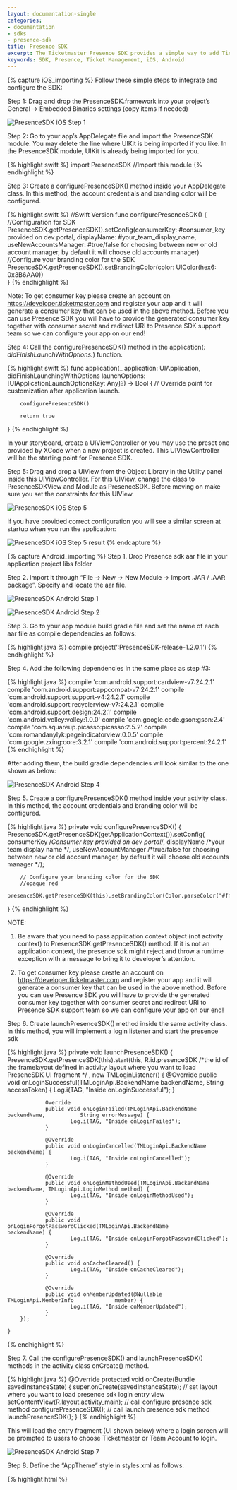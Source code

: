 ```yaml
---
layout: documentation-single
categories:
- documentation
- sdks
- presence-sdk
title: Presence SDK
excerpt: The Ticketmaster Presence SDK provides a simple way to add Ticketmaster features in your 3rd party iOS and Android apps
keywords: SDK, Presence, Ticket Management, iOS, Android
---
```



{% capture iOS_importing %}
Follow these simple steps to integrate and configure the SDK:

Step 1: Drag and drop the PresenceSDK.framework into your project’s General -> Embedded Binaries settings (copy items if needed)

![PresenceSDK iOS Step 1](/assets/img/products-and-docs/PresenceSDK-iOS-Step-1.png)

Step 2: Go to your app’s AppDelegate file and import the PresenceSDK module. You may delete the line where UIKit is being imported if you like. In the PresenceSDK module, UIKit is already being imported for you.

{% highlight swift %}
import PresenceSDK  //Import this module
{% endhighlight %}

Step 3: Create a configurePresenceSDK() method inside your AppDelegate class. In this method, the account credentials and branding color will be configured.

{% highlight swift %}
//Swift Version
func configurePresenceSDK() {
	 //Configuration for SDK
	 PresenceSDK.getPresenceSDK().setConfig(consumerKey: #consumer_key provided on dev portal,
					displayName: #your_team_display_name,
					useNewAccountsManager: #true/false for choosing between new or old account manager, by default it will choose old accounts manager)
    			//Configure your branding color for the SDK
					PresenceSDK.getPresenceSDK().setBrandingColor(color: UIColor(hex6: 0x3B6AA0))		
}
{% endhighlight %}

Note: To get consumer key please create an account on https://developer.ticketmaster.com and register your app and it will generate a consumer key that can be used in the above method. Before you can use Presence SDK you will have to provide the generated consumer key together with consumer secret and redirect URI to Presence SDK support team so we can configure your app on our end!

Step 4: Call the configurePresenceSDK() method in the application(_: didFinishLaunchWithOptions:_) function.

{% highlight swift %}
func application(_ application: UIApplication,
         didFinishLaunchingWithOptions launchOptions: [UIApplicationLaunchOptionsKey: Any]?) -> Bool {
        // Override point for customization after application launch.

        configurePresenceSDK()

        return true
}
{% endhighlight %}

In your storyboard, create a UIViewController or you may use the preset one provided by XCode when a new project is created.  This UIViewController will be the starting point for Presence SDK. 

Step 5: Drag and drop a UIView from the Object Library in the Utility panel inside this UIViewController. For this UIView, change the class to PresenceSDKView and Module as PresenceSDK. Before moving on make sure you set the constraints for this UIView.

![PresenceSDK iOS Step 5](/assets/img/products-and-docs/PresenceSDK-iOS-Step-2.png)

If you have provided correct configuration you will see a similar screen at startup when you run the application:


![PresenceSDK iOS Step 5 result](/assets/img/products-and-docs/PresenceSDK-iOS-Step-5.png)
{% endcapture %}



{% capture Android_importing %}
Step 1. Drop Presence sdk aar file in your application project libs folder

Step 2. Import it through “File -> New -> New Module -> Import .JAR / .AAR package”. Specify and locate the aar file.

![PresenceSDK Android Step 1](/assets/img/products-and-docs/PresenceSDK-Android-Step-1.png)

![PresenceSDK Android Step 2](/assets/img/products-and-docs/PresenceSDK-Android-Step-1-2.png)

Step 3. Go to your app module build gradle file and set the name
of each aar file as compile dependencies as follows:

{% highlight java %}
compile project(‘:PresenceSDK-release-1.2.0.1’)
{% endhighlight %}

Step 4. Add the following dependencies in the same place as step #3:

{% highlight java %}
compile 'com.android.support:cardview-v7:24.2.1'
compile 'com.android.support:appcompat-v7:24.2.1'
compile 'com.android.support:support-v4:24.2.1'
compile 'com.android.support:recyclerview-v7:24.2.1'
compile 'com.android.support:design:24.2.1'
compile 'com.android.volley:volley:1.0.0'
compile 'com.google.code.gson:gson:2.4'
compile 'com.squareup.picasso:picasso:2.5.2'
compile 'com.romandanylyk:pageindicatorview:0.0.5'
compile 'com.google.zxing:core:3.2.1'
compile 'com.android.support:percent:24.2.1'
{% endhighlight %}

After adding them, the build gradle dependencies will look similar to the one shown as below:

![PresenceSDK Android Step 4](/assets/img/products-and-docs/PresenceSDK-Android-Step-1-4.png)

Step 5. Create a configurePresenceSDK() method inside your activity class. In this method, the account credentials and branding color will be configured.

{% highlight java %}
private void configurePresenceSDK() {
		PresenceSDK.getPresenceSDK(getApplicationContext()).setConfig(
			consumerKey /*Consumer key provided on dev portal*/, 
			displayName /*your team display name */, 
			useNewAccountManager /*true/false for choosing between new or old account manager, by default it will choose old accounts manager */);

		// Configure your branding color for the SDK
		//opaque red
		presenceSDK.getPresenceSDK(this).setBrandingColor(Color.parseColor("#ffff0000")); 
}
{% endhighlight %}

NOTE: 

1. Be aware that you need to pass application context object (not activity context) to PresenceSDK.getPresenceSDK() method. If it is not an application context, the presence sdk might reject and throw a runtime exception with a message to bring it to developer’s attention.

2. To get consumer key please create an account on https://developer.ticketmaster.com and register your app and it will generate a consumer key that can be used in the above method. Before you can use Presence SDK you will have to provide the generated consumer key together with consumer secret and redirect URI to Presence SDK support team so we can configure your app on our end!

Step 6.  Create launchPresenceSDK() method inside the same 	activity class. In this method, you will implement a login 	listener and start the presence sdk 

{% highlight java %}
private void launchPresenceSDK() {
		PresenceSDK.getPresenceSDK(this).start(this, 
			R.id.presenceSDK /*the id of the framelayout defined in 		activity layout where you want to load PreseneSDK UI fragment */
			, new TMLoginListener() {
    			@Override
    			public void onLoginSuccessful(TMLoginApi.BackendName 			backendName, String accessToken) {
        				Log.i(TAG, "Inside onLoginSuccessful");
    			}

    			Override
    			public void onLoginFailed(TMLoginApi.BackendName backendName, 			String errorMessage) {
        				Log.i(TAG, "Inside onLoginFailed");
    			}

    			@Override
    			public void onLoginCancelled(TMLoginApi.BackendName 			backendName) {
        				Log.i(TAG, "Inside onLoginCancelled");
    			}

    			@Override
    			public void onLoginMethodUsed(TMLoginApi.BackendName 			backendName, TMLoginApi.LoginMethod method) {
        				Log.i(TAG, "Inside onLoginMethodUsed");
    			}

    			@Override
    			public void onLoginForgotPasswordClicked(TMLoginApi.BackendName 			backendName) {
        				Log.i(TAG, "Inside onLoginForgotPasswordClicked");
    			}

    			@Override
    			public void onCacheCleared() {
        				Log.i(TAG, "Inside onCacheCleared");
    			}

    			@Override
    			public void onMemberUpdated(@Nullable TMLoginApi.MemberInfo 			member) {
        				Log.i(TAG, "Inside onMemberUpdated");
    			}
		});

	}
{% endhighlight %}

Step 7. Call the configurePresenceSDK() and launchPresenceSDK() methods in the activity class onCreate() method.

{% highlight java %}
@Override
	protected void onCreate(Bundle savedInstanceState) {
		super.onCreate(savedInstanceState);
		// set layout where you want to load presence sdk login entry view
		setContentView(R.layout.activity_main); 
		// call configure presence sdk method
		configurePresenceSDK();
		// call launch presence sdk method
		launchPresenceSDK();
	}
{% endhighlight %}

This will load the entry fragment (UI shown below) where a login screen will be prompted to users to choose Ticketmaster or Team Account to login. 

![PresenceSDK Android Step 7](/assets/img/products-and-docs/PresenceSDK-Android-Step-1-7.png)

Step 8. Define the “AppTheme” style in styles.xml as follows:

{% highlight html %}
<style name="AppTheme" parent="Theme.AppCompat.Light.NoActionBar">
{% endhighlight %}

Step 9. Try to build and compile. At this point, it should be compiled without errors.
{% endcapture %}


{% capture iOS_set_view %}
Note: This is a basic example for configuring the ViewController

Step 1: Import PresenceSDK. Again, UIKit is imported automatically by importing PresenceSDK so if you like, you may delete the import UIKit code-line.

{% highlight swift %}
import PresenceSDK
{% endhighlight %}

Step 2: Create an outlet to the UIView that is of type PresenceSDKView.

{% highlight swift %}
//Connect your PresenceSDKView here
@IBOutlet weak var presenceSDKView: PresenceSDKView? = nil
{% endhighlight %}

Step 3: Conform your ViewController to PresenceLoginDelegate and implement the three required protocol functions.

{% highlight swift %}
	extension ViewController: PresenceLoginDelegate {
		///- parameter succeeded: Returns `true` if the user granted app access/logged in.
    		///- parameter error: If available, an `NSError` object is returned. Defaults is `nil`.
    		func onLoginWasSuccessful(_ succeeded:Bool, error:NSError?)

    		///User dismissed login window via the Cancel button
    		func onLoginCanceled()
    
    		///Called when results are returned for a member info request after successful login
///- parameter member: PresenceMember object. PresenceMember object is `nil` if login ///fails or an error is returned fetching member details.
    		func onMemberWasUpdated(_ member: PresenceMember?)
	}
{% endhighlight %}

Step 4: Start PresenceSDK inside viewDidLoad() life cycle method.

{% highlight swift %}
	override func viewDidLoad() {
        	super.viewDidLoad()        

        	PresenceSDK.getPresenceSDK().start(presenceSDKView: presenceSDKView, loginDelegate: self)

    	}
{% endhighlight %}

Step 5: If you need to get information for logged in member, you can use one the protocol methods.

{% highlight swift %}
	func onMemberWasUpdated(_ member: PresenceMember?) {
        	if let email = member?.emailAddress {
            		print("Member email: \(email)")
        	}
	}
{% endhighlight %}

Your ViewController’s implementation should look like this:

{% highlight swift %}
import PresenceSDK


class ViewController: UIViewController, PresenceLoginDelegate {
    
    @IBOutlet weak var presenceSDKView: PresenceSDKView?
    var presenceSDK: PresenceSDK?
    
    override func viewDidLoad() {
        super.viewDidLoad()
        self.navigationItem.title = NSLocalizedString("My Events", comment: "")
        presenceSDK = PresenceSDK.getPresenceSDK()
        presenceSDK.start(presenceSDKView: presenceSDKView, loginDelegate: self)
        
    }
       
    override func viewWillAppear(_ animated: Bool) {
        super.viewWillAppear(animated)
        
    }
    
    override func didReceiveMemoryWarning() {
        super.didReceiveMemoryWarning()
        // Dispose of any resources that can be recreated.
    }
    
    @IBAction func logout(sender: UIButton) {
        presenceSDK.logOut()
    }
    
    
    func onLoginSuccessful(_ succeeded:Bool, error:NSError?) {
        
    }
    //User dismissed login window via the Cancel button
    func onLoginCancelled() {
        
    }
    
    ///Called when results are returned for a Member info request after login
    ///- parameter member: Member object. Member object is `nil` if login fails or an error is returned fetching member details.
    func onMemberUpdated(_ member: PresenceMember?) {
        if let email = member?.emailAddress {
            print("Member email: \(email)")
        }
    }
}

{% endhighlight %}

This is all you need to integrate the Presence SDK. Now you can run the application and Login into your configured accounts.

{% endcapture %}

{% capture Android_set_view %}

Specify a layout view in your desired layout file, for now this layout should fill the whole screen
The ID for this layout will be referenced in the next step

{% highlight java %}
<android.support.constraint.ConstraintLayout
    android:id="@+id/presenceSDKView"
    android:layout_width="0dp"
    android:layout_height="0dp"
    android:layout_marginBottom="0dp"
    android:layout_marginEnd="0dp"
    android:layout_marginStart="0dp"
    android:layout_marginTop="0dp"
    app:layout_constraintBottom_toBottomOf="parent"
    app:layout_constraintEnd_toEndOf="parent"
    app:layout_constraintStart_toStartOf="parent"
    app:layout_constraintTop_toTopOf="parent"/>
{% endhighlight %}

{% endcapture %}

{% capture iOS_branding_color %}
Configure your branding color with a UIColor object

{% highlight java %}
presenceSDK.setBrandingColor(color: UIColor.blue)
{% endhighlight %}

{% endcapture %}

{% capture Android_branding_color %}
Presence sdk clients can set their own branding theme color by defining this color value in their application resource “colors.xml” file:

{% highlight html %}
<color name="tmx_color_branding">#FFAA81</color>
{% endhighlight %}

The defined color will be displayed on all action buttons, action bars and ticket details page. If the above color variable is not defined in the client’s apk project, Tmx sdk will use a default color.
{% endcapture %}

{% capture iOS_logout_methods %}
Following methods are provided for logout

{% highlight swift %}
//To logout from both Host and Archtics
PresenceSDK.getPresenceSDK().logOut()

//To logout from Ticketmaster Account 
PresenceSDK.getPresenceSDK().logOutHost()

//To logout from Account Manager
PresenceSDK.getPresenceSDK().logOutTeam()
{% endhighlight %}

A simple Logout handler function can look like this:

{% highlight swift %}
@IBAction func logout(sender: UIButton) {
    PresenceSDK.getPresenceSDK().logOut()
}
{% endhighlight %}

## Check Login Status

Presence SDK also provides some helper methods for checking if user is logged into any of the supported services.

{% highlight swift %}
// Method to check if user is logged in any of the services i.e Host or Accounts Manager.
PresenceSDK.getPresenceSDK().isLoggedIn()

// Method to check if user is logged in Host.
PresenceSDK.getPresenceSDK().isLoggedIntoHost()

// Method to check if user is logged in Accounts Manager.
PresenceSDK.getPresenceSDK().isLoggedIntoTeam()
{% endhighlight %}
{% endcapture %}

{% capture Android_logout_methods %}
You can implement log out functionality on your UI with by calling these API :

{% highlight java %}
// TM logout
PresenceSDK.getPresenceSDK(context).logOutHost();
// Team logout 
PresenceSDK.getPresenceSDK(context).logOutTeam();
// logout both
PresenceSDK.getPresenceSDK(context).logOut();
{% endhighlight %}

## Check Login Status

Presence SDK also provides some helper methods for checking if user is 	logged into any of the supported services.

{% highlight java %}
//  Method to check if user is logged in any of the service  i.e Host or Accounts 	Manger
PresenceSDK.getPresenceSDK(context).isLoggedIn();
// Method to check if user is logged in Host
PresenceSDK.getPresenceSDK(context).isLoggedIntoHost();
// Method to check if user is logged in Accounts Manager
PresenceSDK.getPresenceSDK(context).isLoggedIntoTeam();
{% endhighlight%}

{% endcapture %}

{% capture iOS_analytics %}
For tracking user activity in the Presence SDK a separate class PresenceEventAnalytics is provided that lists all the user actions that are notified via local notifications together with the payload data. 

Notifications - You can observe these notifications to receive updates from Presence SDK.

{% highlight swift %}
@objcMembers final public class Action : NSObject {

        /////////////////////////////////////////////////////////////////////////////////////////
	 // Notified when all user events are displayed
    	 // The payload will be nil.
        public static let ACTION_MYTICKETSCREENSHOWED: String

	 // Notified when user selects a specific event to via tickets
	 // The payload will contain all the mandatory data.
        public static let ACTION_MANAGETICKETSCREENSHOWED: String

	 // Notified when user visits the Add Payment Method screen
	 // The payload will contain all the mandatory data.
        public static let ACTION_ADDPAYMENTINFOSCREENSHOWED: String

	 // Notified when user visits the Barcode screen
	 // The payload will contain all the mandatory data.
        public static let ACTION_MYTICKETBARCODESCREENSHOWED: String

	 // Notified when user visits the Tickets Detail screen
	 // The payload will contain all the mandatory data.
        public static let ACTION_TICKETDETAILSSCREENSHOWED: String

	
        // Transactional Actions
        /////////////////////////////////////////////////////////////////////////////////////////

	 // Notified when user tries to Initiate Ticket Transfer
	 // The payload will contain all the mandatory data and will also contain
	 // INITIATE_TRANSFER_TICKET_COUNT and INITIATE_TRANSFER_TICKET_FACEVALUE
        public static let ACTION_TRANSFERINITIATED: String

	 // Notified when user Cancels a Ticket Transfer
	 // The payload will contain all the mandatory data and will also contain
	 // CANCEL_TRANSFER_ID
        public static let ACTION_TRANSFERCANCELLED: String

	 // Notified when user Post a ticket for Resale
	 // The payload will contain all the mandatory data and will also contain
	 // INITIATE_RESALE_TICKET_COUNT and INITIATE_RESALE_PRICE
	 // Payload will also contain RESALE_BUYER_FEES, RESALE_SELLER_FEES,
	 // RESALE_SELLER_PAYOUT and RESALE_ORIGINAL_FACE_VALUE
        public static let ACTION_RESALEINITIATED: String

	 // Notified when user Cancels a posted ticket for Resale
	 // The payload will contain all the mandatory data and will also contain
	 // CANCEL_RESALE_POSTING_ID
        public static let ACTION_RESALECANCELLED: String

 // Notified when user Edit a Posted ticket for Resale
	 // The payload will contain all the mandatory data and will also contain
	 // UPDATE_RESALE_POSTING_ID and UPDATE_RESALE_PRICE

	 // Payload will also contain RESALE_BUYER_FEES, RESALE_SELLER_FEES,
        // RESALE_SELLER_PAYOUT and RESALE_ORIGINAL_FACE_VALUE
        public static let ACTION_RESALEEDITED: String
}

{% endhighlight %}

Payload Data for the Notifications – Only relevant information is sent out with the notification.

{% highlight swift %}
@objcMembers final public class Data : NSObject {

	 // Mandatory Payload Data with all the Notifications
        public static let EVENT_ID: String

        public static let EVENT_NAME: String

        public static let EVENT_DATE: String

        public static let EVENT_IMAGE_URL: String

        public static let VENUE_NAME: String

        public static let VENUE_ID: String

        public static let CURRENT_TICKET_COUNT: String

        public static let ARTIST_NAME: String

        public static let ARTIST_ID: String


	 // Notification Specific Payload Data
        public static let INITIATE_TRANSFER_TICKET_COUNT: String

        public static let INITIATE_TRANSFER_TICKET_FACEVALUE: String

        public static let CANCEL_TRANSFER_ID: String

        public static let CANCEL_TRANSFER_ORDER_ID: String

        public static let INITIATE_RESALE_TICKET_COUNT: String

        public static let INITIATE_RESALE_PRICE: String

        public static let UPDATE_RESALE_POSTING_ID: String

        public static let UPDATE_RESALE_PRICE: String

        public static let RESALE_BUYER_FEES: String

        public static let RESALE_ORIGINAL_FACE_VALUE: String

        public static let RESALE_SELLER_PAYOUT: String

        public static let RESALE_SELLER_FEES: String

        public static let CANCEL_RESALE_POSTING_ID: String
    }
{% endhighlight %}

## Analytics Usage

If you want to track ACTION_MANAGETICKETSCREENSHOWED event you should add an observer inside your ViewController’s viewDidLoad() method like this:

{% highlight swift %}
override func viewDidLoad() {
   super.viewDidLoad()
      
   NotificationCenter.default.addObserver(self, selector: #selector(self.ticketsScreenShown),

      					name: NSNotification.Name(rawValue:PresenceEventAnalytics.Action.ACTION_MANAGETICKETSCREENSHOWED),
                                               object: nil)
}
{% endhighlight %}

And the notification handler will look something like this:

{% highlight swift %}
@objc func ticketsScreenShown(_ notification: Notification) {
        
        let eventId = notification.userInfo?[PresenceEventAnalytics.Data.EVENT_ID] ?? ""
        let eventName = notification.userInfo?[PresenceEventAnalytics.Data.EVENT_NAME] ?? ""
        print("Event_Id: \(eventId), Event_Name: \(eventName)")
}
{% endhighlight %}
{% endcapture %}

{% capture Android_analytics %}
For tracking user activity in the Presence SDK a separate class PresenceEventAnalytics is provided that lists all the user actions that are notified via local broadcast manager notifications together with the payload data.

Notification Events – You can observe these notifications to receive udpates from Presence SDK.

{% highlight java %}
public static final class Action {

    /////////////////////////////////////////////////////////////////////////////////////////
    // UI events (Start)
    /////////////////////////////////////////////////////////////////////////////////////////
    public static final String ACTION_MYTICKETSCREENSHOWED = "com.ticketmaster.presencesdk.eventanalytic.action.MYTICKETSCREENSHOWED";
    public static final String ACTION_MANAGETICKETSCREENSHOWED = "com.ticketmaster.presencesdk.eventanalytic.action.MANAGETICKETSCREENSHOWED";
    public static final String ACTION_ADDPAYMENTINFOSCREENSHOWED = "com.ticketmaster.presencesdk.eventanalytic.action.ADDPAYMENTINFOSCREENSHOWED";
    public static final String ACTION_REVIEWPOSTINGSCREENSHOWED = "com.ticketmaster.presencesdk.eventanalytic.action.REVIEWPOSTINGSCREENSHOWED";
    public static final String ACTION_POSTINGCONFIRMATIONSCREENSHOWED = "com.ticketmaster.presencesdk.eventanalytic.action.POSTINGCONFIRMATIONSCREENSHOWED";
    public static final String ACTION_CANCELPOSTINGSCREENSHOWED = "com.ticketmaster.presencesdk.eventanalytic.action.CANCELPOSTINGSCREENSHOWED";
    public static final String ACTION_CANCELPOSTINGCONFIRMSCREENSHOWED = "com.ticketmaster.presencesdk.eventanalytic.action.CANCELPOSTINGCONFIRMSCREENSHOWED";
    public static final String ACTION_MYTICKETBARCODESCREENSHOWED = "com.ticketmaster.presencesdk.eventanalytic.action.MYTICKETBARCODESCREENSHOWED";
    public static final String ACTION_TICKETDETAILSSCREENSHOWED = "com.ticketmaster.presencesdk.eventanalytic.action.TICKETDETAILSSCREENSHOWED";
    public static final String ACTION_TICKETSTUBIMAGESHARED = "com.ticketmaster.presencesdk.eventanalytic.action.TICKETSTUBIMAGESHARED";

    /////////////////////////////////////////////////////////////////////////////////////////
    // UI events (End)
    /////////////////////////////////////////////////////////////////////////////////////////

    /////////////////////////////////////////////////////////////////////////////////////////
    // Business operation events (Start)
    /////////////////////////////////////////////////////////////////////////////////////////
    public static final String ACTION_TRANSFERINITIATED = "com.ticketmaster.presencesdk.eventanalytic.action.TRANSFERINITIATED";
    public static final String ACTION_TRANSFERCANCELLED = "com.ticketmaster.presencesdk.eventanalytic.action.TRANSFERCANCELLED";
    public static final String ACTION_TRANSFERACCEPTED = "com.ticketmaster.presencesdk.eventanalytic.action.TRANSFERACCEPTED";
    public static final String ACTION_RESALEINITIATED = "com.ticketmaster.presencesdk.eventanalytic.action.RESALEINITIATED";
    public static final String ACTION_RESALECANCELLED = "com.ticketmaster.presencesdk.eventanalytic.action.RESALECANCELLED";
    public static final String ACTION_RESALEUPDATED = "com.ticketmaster.presencesdk.eventanalytic.action.RESALEEDITED";
    /////////////////////////////////////////////////////////////////////////////////////////
    // Business operation events (End)
    /////////////////////////////////////////////////////////////////////////////////////////
}
{% endhighlight %}

Payload Data for the Notifications – Only relevant information is sent out with the notification.

{% highlight java %}
public static final class Data {

    // general data for event details, and ticket details
    public static final String EVENT_ID = "event_id";
    public static final String EVENT_NAME = "event_name";
    public static final String EVENT_DATE = "event_date";
    public static final String EVENT_IMAGE_URL = "event_image_url";
    public static final String EVENT_ORDER_ID = "event_order_id";
    public static final String VENUE_NAME = "venue_name";
    public static final String VENUE_ID = "venu_id";
    public static final String CURRENT_TICKET_COUNT = "current_ticket_count";
    public static final String EVENT_ARTIST_NAME = "artist_name";
    public static final String EVENT_ARTIST_ID = "artist_id";

    // data for transfer initiate event
    public static final String INITIATE_TRANSFER_TICKET_COUNT = "initiate_transfer_ticket_count";
    public static final String INITIATE_TRANSFER_TICKET_FACEVALUE = "initiate_transfer_ticket_facevalue";
    public static final String INITIATE_TRANSFER_TICKET_SERIALIZABLE = "initiate_transfer_ticket_serializable";

    // data for transfer cancel event
    public static final String CANCEL_TRANSFER_ID = "cancel_transfer_id";
    public static final String CANCEL_TRANSFER_ORDER_ID = "cancel_transfer_order_id";


    // data for resale initiate event
    public static final String INITIATE_RESALE_TICKET_COUNT = "initiate_resale_ticket_count";
    public static final String INITIATE_RESALE_PRICE = "initiate_resale_price";
    public static final String INITIATE_RESALE_TICKET_SERIALIZABLE = "initiate_resale_ticket_serializable";

    // data for resale update event
    public static final String UPDATE_RESALE_PRICE = "update_resale_price";
    public static final String UPDATE_RESALE_POSTING_ID = "update_resale_posting_id";

    // data for resale initiate and update events
    public static final String RESALE_BUYER_FEES = "resale_buyer_fees";
    public static final String RESALE_ORIGINAL_FACE_VALUE = "resale_original_face_value";
    public static final String RESALE_SELLER_PAYOUT = "resale_seller_payout";
    public static final String RESALE_SELLER_FEES = "resale_seller_fees";

    // data for resale cancel event
    public static final String CANCEL_RESALE_POSTING_ID = "cancel_resale_posting_id";

    //data for sharing image
    public static final String SHARE_TICKET_IMAGE_DIR = "share_ticket_image_path";
    public static final String SHARE_TICKET_IMAGE_FILENAME = "share_ticket_image_filename";
    public static final String SHARE_TICKET_EVENT_ID = "share_ticket_event_id";
    public static final String SHARE_TICKET_EVENT_NAME = "share_ticket_event_name";
}
{% endhighlight %}

## Analytics Usage

If you want to track ACTION_MANAGETICKETSCREENSHOWED event, you should register a local broadcast listener as below:

{% highlight java %}
IntentFilter analyticEventFilter = new IntentFilter();
analyticEventFilter.addAction(PresenceEventAnalytics.Action.ACTION_MYTICKETSCREENSHOWED);
LocalBroadcastManager.getInstance(MainActivity.this).registerReceiver(mAnalyticEventReceiver, analyticEventFilter);
{% endhighlight %}

You can implement receiver mAnalyticsEventReceiver as follows:

{% highlight java %}
private BroadcastReceiver mAnalyticEventReceiver = new BroadcastReceiver() {
    @Override
    public void onReceive(Context context, Intent intent) {

        if (PresenceEventAnalytics.Action.ACTION_MYTICKETSCREENSHOWED.equals(intent.getAction())) {
            Toast.makeText(MainActivity.this, "Analytic Event: My tickets screen showed.", Toast.LENGTH_LONG).show();
        }
    }
};
{% endhighlight %}
{% endcapture %}

{% capture iOS_release %}
PresenceSDK is packaged as a Universal binary and it contains binary packages for all valid architectures including ARMv* and x86. This is great for development as you can run your app on both devices and simulators but for App Store submission you need to strip the simulator packages from your App. To do this we have provided “strip_frameworks.sh” file, just add this file to the Run Script phase under your app’s Build Phases settings and it will do the work for you. Here is a screenshot of what your Build phases will look like after adding this file:

![PresenceSDK iOS Step 5 result](/assets/img/products-and-docs/PresenceSDK-iOS-Store-Submission.png)
{% endcapture %}

{% capture Android_release %}
No additional actions required.
{% endcapture %}

{% capture iOS_whatyouneed %}

To integrate the Presence SDK in your application, you will need PresenceSDK.framework

## Release Notes

### Requirements

-	To build, you must use XCode 9.0 and the iOS 11.0 SDK
-	Minimum iOS 9.0, supported through iOS 11

### Whats New?

-	Added support for entering verification code for TMR account linking for Archtics.
-	Fixed seat description selection for posting flow for Archtics.
-	Separated the login flow from main SDK so it can just be used for login and fetching valid access token. 
{% endcapture %}

{% capture Android_whatyouneed %}

To integrate Presence sdk in your application, you will need the following aar file:

-	PresenceSDK-release-1.1.1.1.aar

Supported API levels

-	API level 16 ~ 25

## Release Notes

### Requirements

-	Supported API level 16 ~ 25

### What’s New?

-	Resolved login issue of getting stuck in log-in screen after logging in and clicking “authorize” button
-	Resolved login issue of getting 401 status when clicking on an event
-	Fixed missing seats group selection view in transfer/resale flow
-	Added handling of session expiry error
-	Fixed in-field crash/issues
-	Fixed edit resale operation with 4 digit price
{% endcapture %}


{% capture iOS_changelog %}
### Changes (10/16/17 Release 1.2.0)

-	Added support for entering verification code for linking TMR account for Archtics.
-	Fixed seat description selection for posting flow for Archtics.
-	Separated the login flow from main SDK so it can just be used for login and fetching valid access token. 

### Changes (10/5/17 Release 1.1.1)

-	Added support for choosing between different payout methods during Resale flow for Archtics.

### Changes (09/29/17 Release 1.1.0)

-	Added support for Apigee and made integration with SDK much simpler.
-	Added support for seat selection in Transfer and Resale flow.
-	Added support for pre-fetching Apple Wallet Passes
-	Added 3 new helper methods for checking login status
-	Fixed few minor issues in the SDK

### Changes (09/15/17 Release 1.0.8)

-	Switched to XCode 9 and Swift 4.

### Changes (09/13/17 Release 1.0.7)

-	Fixed couple of issues related to accepting terms of use if user has not accepted it yet.
-	Cancel Transfer option is immediately available after initiating a transfer.
-	Scan Barcode option is immediately available after canceling transfer if barcode is available.
-	Added a configuration parameter in the SDK to select new accounts manager flow for resetting password and creating account on main login screen.
-	Added SDK version number on the main login screen.

### Changes (09/5/17 Release 1.0.6)

-	Fixed the issue related to not able to post multiple tickets for resale at the same time.
-	Removed ticket price information from the Ticket Details View since that information is not provided.
-	Fixed an issue related to ‘Cancel’ button not appearing on Login screen in some cases.
-	Fixed an issue related to automatic scrolling to ticket card which has been successfully posted for resale.
-	Fixed the appearance of login button on Events List View when the current logged in account does not have any tickets.

### Changes (08/24/17 Release 1.0.5)

-	Updated the main login screen and added a button for user to create new account or reset password.
-	Fixed a bug related to SDK hanging during the login flow.

### Changes (08/22/17 Release 1.0.4)

-	Added some safety checks to avoid some crashes during Login flow.
-	Handled case for events that don’t have date and have TBD or some date override text.

### Changes (08/18/17 Release 1.0.3)

-	Fixed issue related to grouping of ticket card when multiple tickets are transferred together.
-	Fixed another issue related to missing tickets from Transfer Group Selection View.

### Changes (08/17/17 Release 1.0.2)

-	Fixed issue related to missing tickets from Transfer Group Selection View.

### Changes (08/11/17 Release 1.0.1)

-	Added support to Add to Apple Wallet for ticket passes.
-	Added support for html tags in Accept Terms of Use screen.
-	Fixed couple of bugs while Adding and Editing deposit account.
-	Fixed issue related to handling of “Session Expired” error.
{% endcapture %}

{% capture Android_changelog %}

### Changes (10/16/2017 Release 1.2.0)

- Added support for entering verification code for linking TMR account for
- Fixed seat description selection for posting flow for Archtics
- Fixed intermittent logout issue
- Separated the login flow from main SDK so it can just be used for login and fetching valid access token.
- Fixed other in-field issues

### Changes (10/05/2017 Release 1.1.1)

-	Added support for choosing between different payout methods during Resale flow for Archtics.

### Changes (09/29/2017 Release 1.1.0)

-	Added support for Apigee and made integration with SDK much simpler.
-	Added support for seat selection in Transfer and Resale flow.
-	Added 3 new helper methods for checking login status
-	Fixed few minor issues in the SDK.

### Changes (09/13/2017 Release 1.0.0)

-	Resolved login issue of getting stuck in log-in screen after logging in and clicking“authorize” button.
-	Resolved login issue of getting 401 status when clicking on an event
-	Handled session expiry error
-	Fixed crashlytics crashes
-	Fixed crash due to multiple loading of TmxMainView
-	Fixed missing seats at group selection view in transfer/resale flow
-	Fixed in-field crash/issues
-	Fixed edit resale operation with 4 digit price
-	Added forgot password on log-in UI (08/24/2017)
-	Fixed duplicate ticket card in listing pending state (09/05/2017)
-	Added price breakdown in ticket details (09/05/2017)
-	Supported upsell items (09/05/2017)
-	Fixed payment account delete operation failure in concurrent log-in scenario (09/05/2017)
-	Restored barcode immediately after resale/transfer cancel (09/12/2017)
-	Fix to automatically refresh the event list view once user logs in to second server (09/12/2017)
-	Bundle and unbundle multi tickets resale or transfer operations (09/12/2017)
-	Added support for password recovery for teams still on old account manager (09/13/2017)

{% endcapture %}

{% capture iOS_sdk %}
[Download](/products-and-docs/sdks/presence/ios/iOS_Presence_SDK-Version_1_2_0.zip) Presence SDK iOS.
{% endcapture %}

{% capture Android_sdk %}
[Download](/products-and-docs/sdks/presence/android/Android_Presence_SDK-Version_1_2_0.zip)  Presence SDK Android.
{% endcapture %}

{: .article}
# Presence SDK 

The Ticketmaster Presence SDK provides a simple way to add Ticketmaster features in your 3rd party iOS and Android apps
{: .lead .article}

## What You Need
{: .article }

<div class="col-lg-12 config-block">
<form accept-charset="UTF-8" class="main-widget-config-form common_tabs" method="post" autocomplete="off">

    <!--Use for mobile devices 'Go' button-->
    <button type="submit" class="hidden"></button>

    <ul class="nav nav-tabs" data-tabs="tabs">
        <li class="active">
            <a href="#whatyouneed-ios" data-toggle="tab" aria-expanded="true">iOS</a>
        </li>
        <li class="">
            <a id="js_styling_nav_tab" href="#whatyouneed-android" data-toggle="tab" aria-expanded="false">Android</a>
        </li>
    </ul>

    <div class="tab-content" style="padding-top: 0px;">
        <!-- iOS Tab -->
        <div class="tab-pane fade active in" id="whatyouneed-ios">
					{{ iOS_whatyouneed | markdownify }}          
        </div>
        
        <!-- Android Tab -->
        <div class="tab-pane fade" id="whatyouneed-android">
					{{ Android_whatyouneed | markdownify }}
        </div>

    </div>
</form>
</div>

## Importing the SDK
{: .article }

Follow these simple steps to integrate and configure the SDK.

<div class="col-lg-12 config-block">
<form accept-charset="UTF-8" class="main-widget-config-form common_tabs" method="post" autocomplete="off">

    <!--Use for mobile devices 'Go' button-->
    <button type="submit" class="hidden"></button>

    <ul class="nav nav-tabs" data-tabs="tabs">
        <li class="active">
            <a href="#importing-ios" data-toggle="tab" aria-expanded="true">iOS</a>
        </li>
        <li class="">
            <a id="js_styling_nav_tab" href="#importing-android" data-toggle="tab" aria-expanded="false">Android</a>
        </li>
    </ul>

    <div class="tab-content" style="padding-top: 0px;">
        <!-- iOS Tab -->
        <div class="tab-pane fade active in" id="importing-ios">
					{{ iOS_importing | markdownify }}          
        </div>
        
        <!-- Android Tab -->
        <div class="tab-pane fade" id="importing-android">
					{{ Android_importing | markdownify }}
        </div>

    </div>
</form>
</div>

## Setting up the views
{: .article }

Now that we've imported the SDK into your project we can set up the views to display the UI

<div class="col-lg-12 config-block">
<form accept-charset="UTF-8" class="main-widget-config-form common_tabs" method="post" autocomplete="off">

    <!--Use for mobile devices 'Go' button-->
    <button type="submit" class="hidden"></button>

    <ul class="nav nav-tabs" data-tabs="tabs">
        <li class="active">
            <a href="#views-ios" data-toggle="tab" aria-expanded="true">iOS</a>
        </li>
        <li class="">
            <a id="js_styling_nav_tab" href="#views-android" data-toggle="tab" aria-expanded="false">Android</a>
        </li>
    </ul>

    <div class="tab-content" style="padding-top: 0px;">
        <!-- iOS Tab -->
        <div class="tab-pane fade active in" id="views-ios">
          {{ iOS_set_view | markdownify }}
        </div>

        
        <!-- Android Tab -->
        <div class="tab-pane fade" id="views-android">
          {{ Android_set_view | markdownify }}
        </div>

    </div>
</form>
</div>

## Specifying a branding color
{: .article }

Now that the SDK is initalized you can add some flair by specifying your team color to change the look of the SDK throughout

<div class="col-lg-12 config-block">
<form accept-charset="UTF-8" class="main-widget-config-form common_tabs" method="post" autocomplete="off">

    <!--Use for mobile devices 'Go' button-->
    <button type="submit" class="hidden"></button>

    <ul class="nav nav-tabs" data-tabs="tabs">
        <li class="active">
            <a href="#color-ios" data-toggle="tab" aria-expanded="true">iOS</a>
        </li>
        <li class="">
            <a id="js_styling_nav_tab" href="#color-android" data-toggle="tab" aria-expanded="false">Android</a>
        </li>
    </ul>

    <div class="tab-content" style="padding-top: 0px;">
        <!-- iOS Tab -->
        <div class="tab-pane fade active in" id="color-ios">
						{{ iOS_branding_color | markdownify }}
        </div>
        
        <!-- Android Tab -->
        <div class="tab-pane fade" id="color-android">
            {{ Android_branding_color | markdownify }}
        </div>

    </div>
</form>
</div>

## Logout Methods
{: .article }

You've got logging in all set up, now you can set up logging out

<div class="col-lg-12 config-block">
<form accept-charset="UTF-8" class="main-widget-config-form common_tabs" method="post" autocomplete="off">

    <!--Use for mobile devices 'Go' button-->
    <button type="submit" class="hidden"></button>

    <ul class="nav nav-tabs" data-tabs="tabs">
        <li class="active">
            <a href="#logout-ios" data-toggle="tab" aria-expanded="true">iOS</a>
        </li>
        <li class="">
            <a id="js_styling_nav_tab" href="#logout-android" data-toggle="tab" aria-expanded="false">Android</a>
        </li>
    </ul>

    <div class="tab-content" style="padding-top: 0px;">
        <!-- iOS Tab -->
        <div class="tab-pane fade active in" id="logout-ios">
            {{ iOS_logout_methods | markdownify }}
        </div>
        
        <!-- Android Tab -->
        <div class="tab-pane fade" id="logout-android">
            {{ Android_logout_methods | markdownify }}
        </div>

    </div>
</form>
</div>

## Analytics
{: .article }

Presence SDK provides support for tracking user activity via its Analytics module.
<div class="col-lg-12 config-block">
<form accept-charset="UTF-8" class="main-widget-config-form common_tabs" method="post" autocomplete="off">

    <!--Use for mobile devices 'Go' button-->
    <button type="submit" class="hidden"></button>

    <ul class="nav nav-tabs" data-tabs="tabs">
        <li class="active">
            <a href="#analytics-ios" data-toggle="tab" aria-expanded="true">iOS</a>
        </li>
        <li class="">
            <a id="js_styling_nav_tab" href="#analytics-android" data-toggle="tab" aria-expanded="false">Android</a>
        </li>
    </ul>

    <div class="tab-content" style="padding-top: 0px;">
        <!-- iOS Tab -->
        <div class="tab-pane fade active in" id="analytics-ios">
        	{{ iOS_analytics | markdownify }}
        </div>
        
        <!-- Android Tab -->
        <div class="tab-pane fade" id="analytics-android">
        	{{ Android_analytics | markdownify }}
        </div>

    </div>
</form>
</div>

## Release
{: .article }

Following section describes the steps you need to follow to prepare your app for Apple or Google Store.
<div class="col-lg-12 config-block">
<form accept-charset="UTF-8" class="main-widget-config-form common_tabs" method="post" autocomplete="off">

    <!--Use for mobile devices 'Go' button-->
    <button type="submit" class="hidden"></button>

    <ul class="nav nav-tabs" data-tabs="tabs">
        <li class="active">
            <a href="#release-ios" data-toggle="tab" aria-expanded="true">Apple Store</a>
        </li>
        <li class="">
            <a id="js_styling_nav_tab" href="#release-android" data-toggle="tab" aria-expanded="false">Google Store</a>
        </li>
    </ul>

    <div class="tab-content" style="padding-top: 0px;">
        <!-- iOS Tab -->
        <div class="tab-pane fade active in" id="release-ios">
        		{{ iOS_release | markdownify }}
        </div>
        
        <!-- Android Tab -->
        <div class="tab-pane fade" id="release-android">
						{{ Android_release | markdownify }}
        </div>

    </div>
</form>
</div>

## Change log
{: .article }

<div class="col-lg-12 config-block">
<form accept-charset="UTF-8" class="main-widget-config-form common_tabs" method="post" autocomplete="off">

    <!--Use for mobile devices 'Go' button-->
    <button type="submit" class="hidden"></button>

    <ul class="nav nav-tabs" data-tabs="tabs">
        <li class="active">
            <a href="#changelog-ios" data-toggle="tab" aria-expanded="true">iOS</a>
        </li>
        <li class="">
            <a id="js_styling_nav_tab" href="#changelog-android" data-toggle="tab" aria-expanded="false">Android</a>
        </li>
    </ul>

    <div class="tab-content" style="padding-top: 0px;">
        <!-- iOS Tab -->
        <div class="tab-pane fade active in" id="changelog-ios">
					{{ iOS_changelog | markdownify }}          
        </div>
        
        <!-- Android Tab -->
        <div class="tab-pane fade" id="changelog-android">
					{{ Android_changelog | markdownify }}
        </div>

    </div>
</form>
</div>

## SDK
{: .article }

<div class="col-lg-12 config-block">
<form accept-charset="UTF-8" class="main-widget-config-form common_tabs" method="post" autocomplete="off">

    <!--Use for mobile devices 'Go' button-->
    <button type="submit" class="hidden"></button>

    <ul class="nav nav-tabs" data-tabs="tabs">
        <li class="active">
            <a href="#sdk-ios" data-toggle="tab" aria-expanded="true">iOS</a>
        </li>
        <li class="">
            <a id="js_styling_nav_tab" href="#sdk-android" data-toggle="tab" aria-expanded="false">Android</a>
        </li>
    </ul>

    <div class="tab-content" style="padding-top: 0px;">
        <!-- iOS Tab -->
        <div class="tab-pane fade active in" id="sdk-ios">
					{{ iOS_sdk | markdownify }}          
        </div>
        
        <!-- Android Tab -->
        <div class="tab-pane fade" id="sdk-android">
					{{ Android_sdk | markdownify }}
        </div>

    </div>
</form>
</div>

<script>
  (function(){
      $(document).ready(function(){
        $('.nav.nav-tabs').on('click', 'li', function(e) {
            var tabIndex = $(this).index();
            var scrollTop = $(this).offset().top;
            $('.nav.nav-tabs li').removeClass('active');
            $('.tab-pane.fade.active.in').removeClass('active in');
            $('.nav.nav-tabs').each(function(i){
            $('.nav.nav-tabs').eq(i).find('li').eq(tabIndex).addClass('active');
            $('.nav.nav-tabs').eq(i).next().children('.tab-pane').eq(tabIndex).addClass('active in');
          });
        });
      });
   }());
</script>


